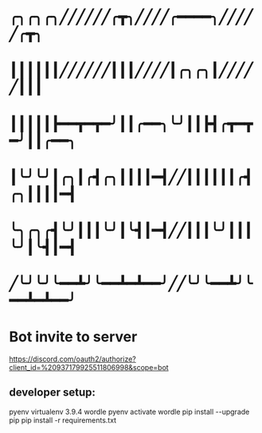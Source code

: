 # ╭╮╭╮╭╮╱╱╱╱╱╱╭┳╮╱╱╱╱╭━━━━╮╱╱╱╱╱╭┳╮
# ┃┃┃┃┃┃╱╱╱╱╱╱┃┃┃╱╱╱╱┃╭╮╭╮┃╱╱╱╱╱┃┃┃
# ┃┃┃┃┃┣━━┳━┳━╯┃┃╭━━╮╰╯┃┃┣┫╭┳━┳━╯┃┃╭━━╮
# ┃╰╯╰╯┃╭╮┃╭┫╭╮┃┃┃┃━┫╱╱┃┃┃┃┃┃╭┫╭╮┃┃┃┃━┫
# ╰╮╭╮╭┫╰╯┃┃┃╰╯┃╰┫┃━┫╱╱┃┃┃╰╯┃┃┃╰╯┃╰┫┃━┫
# ╱╰╯╰╯╰━━┻╯╰━━┻━┻━━╯╱╱╰╯╰━━┻╯╰━━┻━┻━━╯

 # Bot invite to server
 https://discord.com/oauth2/authorize?client_id=%20937179925511806998&scope=bot

## developer setup:
<!-- install pyenv, virtualenv -->
pyenv virtualenv 3.9.4 wordle
pyenv activate wordle
pip install --upgrade pip
pip install -r requirements.txt